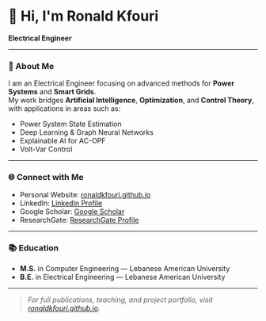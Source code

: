 # 👋 Hi, I'm Ronald Kfouri

**Electrical Engineer**  


---

### 🧠 About Me
I am an Electrical Engineer focusing on advanced methods for **Power Systems** and **Smart Grids**.  
My work bridges **Artificial Intelligence**, **Optimization**, and **Control Theory**, with applications in areas such as:
- Power System State Estimation  
- Deep Learning & Graph Neural Networks  
- Explainable AI for AC-OPF  
- Volt-Var Control  


---


### 🌐 Connect with Me
- Personal Website: [ronaldkfouri.github.io](https://ronaldkfouri.github.io)
- LinkedIn: [LinkedIn Profile](https://www.linkedin.com/in/ronald-kfouri/)
- Google Scholar: [Google Scholar](https://scholar.google.com/citations?user=CIUK5soAAAAJ&hl=en&oi=ao)
- ResearchGate: [ResearchGate Profile](https://www.researchgate.net/profile/Ronald-Kfouri)

---


### 📚 Education
- **M.S.** in Computer Engineering — Lebanese American University  
- **B.E.** in Electrical Engineering — Lebanese American University  

---

> _For full publications, teaching, and project portfolio, visit [ronaldkfouri.github.io](https://ronaldkfouri.github.io)._
